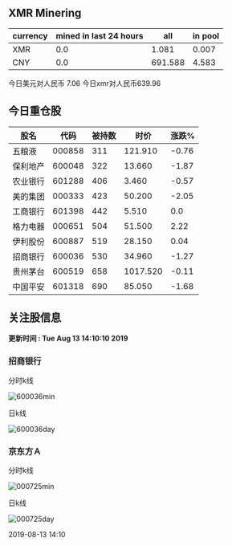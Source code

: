 ## XMR Minering

|currency|mined in last 24 hours|all|in pool|
|---|---|---|---|
|XMR|0.0|1.081|0.007|
|CNY|0.0|691.588|4.583|

今日美元对人民币 7.06	今日xmr对人民币639.96


## 今日重仓股 

|股名|代码|被持数|时价|涨跌%|
|---|---|---|---|---|
|五粮液|000858|311|121.910|-0.76|
|保利地产|600048|322|13.660|-1.87|
|农业银行|601288|406|3.460|-0.57|
|美的集团|000333|423|50.200|-2.05|
|工商银行|601398|442|5.510|0.0|
|格力电器|000651|504|51.500|2.22|
|伊利股份|600887|519|28.150|0.04|
|招商银行|600036|530|34.960|-1.27|
|贵州茅台|600519|658|1017.520|-0.11|
|中国平安|601318|690|85.050|-1.68|

## 关注股信息
**更新时间 : Tue Aug 13 14:10:10 2019**
### 招商银行 
分时k线

![600036min](http://image.sinajs.cn/newchart/min/n/sh600036.gif)

日k线

![600036day](http://image.sinajs.cn/newchart/daily/n/sh600036.gif)

### 京东方Ａ 
分时k线

![000725min](http://image.sinajs.cn/newchart/min/n/sz000725.gif)

日k线

![000725day](http://image.sinajs.cn/newchart/daily/n/sz000725.gif)

2019-08-13 14:10